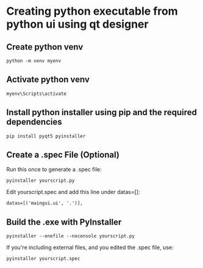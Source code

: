 # Creating python executable from python ui using qt designer

## Create python venv
```
python -m venv myenv
```

## Activate python venv
```
myenv\Scripts\activate
```
## Install python installer using pip and the required dependencies
```
pip install pyqt5 pyinstaller
```

## Create a .spec File (Optional)
Run this once to generate a .spec file:
```
pyinstaller yourscript.py
```
Edit yourscript.spec and add this line under datas=[]:
```
datas=[('maingui.ui', '.')],
```

##  Build the .exe with PyInstaller
```
pyinstaller --onefile --noconsole yourscript.py
```
If you're including external files, and you edited the .spec file, use:
```
pyinstaller yourscript.spec
```
